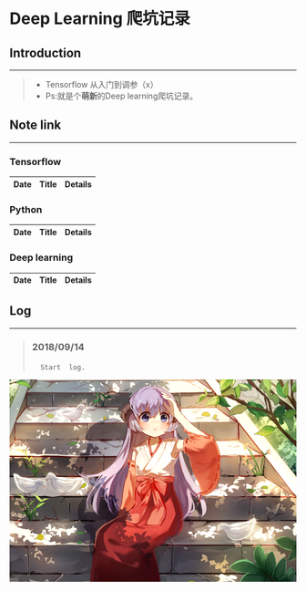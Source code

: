 # Deep Learning 爬坑记录
## Introduction
***
> - Tensorflow 从入门到调参（x）
> - Ps:就是个**萌新**的Deep learning爬坑记录。
## Note link
***
### Tensorflow
|Date|Title|Details|
|-----|----|-------|
### Python
|Date|Title|Details|
|-----|----|-------|
### Deep learning
|Date|Title|Details|
|-----|----|-------|

## Log
***
> ### 2018/09/14
>       Start  log.

![Hanyuu](studyNotes/rm.png)
